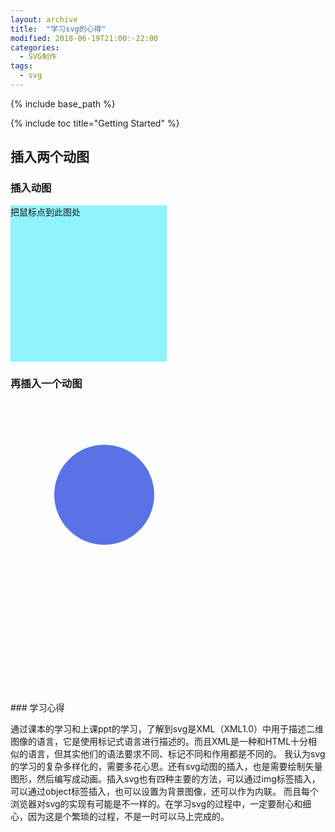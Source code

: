 ```yaml
---
layout: archive
title:  "学习svg的心得"
modified: 2018-06-19T21:00:-22:00
categories: 
  - SVG制作
tags:
  - svg
---
```


{% include base_path %}

{% include toc title="Getting Started" %}


## 插入两个动图

### 插入动图

<head>
  <meta charset="UTF-8">
  <style>
	.demo1 {
	    width: 250px;
	    height: 250px;
	    background-color: #8FF4FF;
	    transition: width 3s;
	}
	.demo1:hover {
	    width: 600px;
	}
  </style>
</head>

<body>
<div class="demo1" >把鼠标点到此图处</div>
</body>

### 再插入一个动图

<svg width="480" height="480">
    <circle cx="150" cy="150" r="80" style="fill:#546DE6">
        <animate
                attributeName="fill-opacity"
                attributeType="CSS"
                values="1;0.5;1"
                begin="0s"
                dur="3s"
                repeatCount="indefinite"
        />
   </circle>            
</svg>
### 学习心得

通过课本的学习和上课ppt的学习，了解到svg是XML（XML1.0）中用于描述二维图像的语言，它是使用标记式语言进行描述的。而且XML是一种和HTML十分相似的语言，但其实他们的语法要求不同、标记不同和作用都是不同的。
我认为svg的学习的复杂多样化的，需要多花心思。还有svg动图的插入，也是需要绘制矢量图形，然后编写成动画。插入svg也有四种主要的方法，可以通过img标签插入，可以通过object标签插入，也可以设置为背景图像，还可以作为内联。
而且每个浏览器对svg的实现有可能是不一样的。在学习svg的过程中，一定要耐心和细心，因为这是个繁琐的过程，不是一时可以马上完成的。

